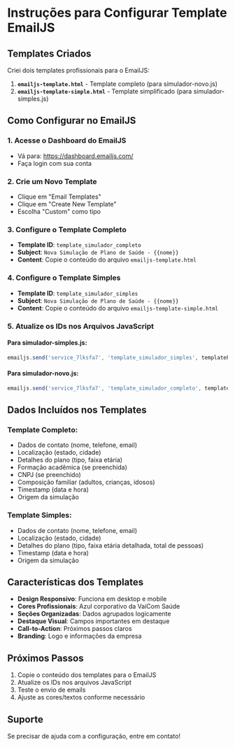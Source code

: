 # Instruções para Configurar Template EmailJS

## Templates Criados

Criei dois templates profissionais para o EmailJS:

1. **`emailjs-template.html`** - Template completo (para simulador-novo.js)
2. **`emailjs-template-simple.html`** - Template simplificado (para simulador-simples.js)

## Como Configurar no EmailJS

### 1. Acesse o Dashboard do EmailJS
- Vá para: https://dashboard.emailjs.com/
- Faça login com sua conta

### 2. Crie um Novo Template
- Clique em "Email Templates"
- Clique em "Create New Template"
- Escolha "Custom" como tipo

### 3. Configure o Template Completo
- **Template ID**: `template_simulador_completo`
- **Subject**: `Nova Simulação de Plano de Saúde - {{nome}}`
- **Content**: Copie o conteúdo do arquivo `emailjs-template.html`

### 4. Configure o Template Simples
- **Template ID**: `template_simulador_simples`
- **Subject**: `Nova Simulação de Plano de Saúde - {{nome}}`
- **Content**: Copie o conteúdo do arquivo `emailjs-template-simple.html`

### 5. Atualize os IDs nos Arquivos JavaScript

#### Para simulador-simples.js:
```javascript
emailjs.send('service_7lksfa7', 'template_simulador_simples', templateParams)
```

#### Para simulador-novo.js:
```javascript
emailjs.send('service_7lksfa7', 'template_simulador_completo', templateParams)
```

## Dados Incluídos nos Templates

### Template Completo:
- Dados de contato (nome, telefone, email)
- Localização (estado, cidade)
- Detalhes do plano (tipo, faixa etária)
- Formação acadêmica (se preenchida)
- CNPJ (se preenchido)
- Composição familiar (adultos, crianças, idosos)
- Timestamp (data e hora)
- Origem da simulação

### Template Simples:
- Dados de contato (nome, telefone, email)
- Localização (estado, cidade)
- Detalhes do plano (tipo, faixa etária detalhada, total de pessoas)
- Timestamp (data e hora)
- Origem da simulação

## Características dos Templates

- **Design Responsivo**: Funciona em desktop e mobile
- **Cores Profissionais**: Azul corporativo da VaiCom Saúde
- **Seções Organizadas**: Dados agrupados logicamente
- **Destaque Visual**: Campos importantes em destaque
- **Call-to-Action**: Próximos passos claros
- **Branding**: Logo e informações da empresa

## Próximos Passos

1. Copie o conteúdo dos templates para o EmailJS
2. Atualize os IDs nos arquivos JavaScript
3. Teste o envio de emails
4. Ajuste as cores/textos conforme necessário

## Suporte

Se precisar de ajuda com a configuração, entre em contato!
